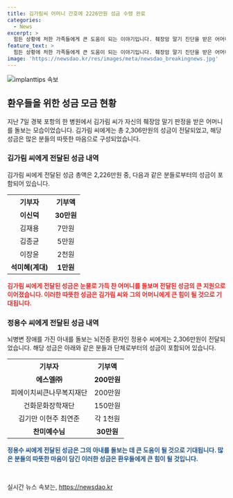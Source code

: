 ```yaml
---
title: 김가림씨 어머니 간호에 2226만원 성금 수령 완료
categories:
  - News
excerpt: >
  힘든 상황에 처한 가족들에게 큰 도움이 되는 이야기입니다. 췌장암 말기 진단을 받은 어머니를 돌보는 김가림에게 2,306만원, 뇌병변 장애를 가진 아내를 간호하는 정용수에게 2,306만원이 성금으로 전달되었습니다. 각각의 기부자들은 마음을 모아 이웃을 돕고자 했으며, 모든 기부자들에게 깊은 감사를 전합니다. 이야기를 통해 사랑과 성금이 모이는 따뜻한 모습을 엿볼 수 있습니다.
feature_text: >
  힘든 상황에 처한 가족들에게 큰 도움이 되는 이야기입니다. 췌장암 말기 진단을 받은 어머니를 돌보는 김가림에게 2,306만원, 뇌병변 장애를 가진 아내를 간호하는 정용수에게 2,306만원이 성금으로 전달되었습니다. 각각의 기부자들은 마음을 모아 이웃을 돕고자 했으며, 모든 기부자들에게 깊은 감사를 전합니다. 이야기를 통해 사랑과 성금이 모이는 따뜻한 모습을 엿볼 수 있습니다.
image: 'https://newsdao.kr/res/images/meta/newsdao_breakingnews.jpg'
---
```


<p><img src="https://newsdao.kr/res/images/meta/newsdao_breakingnews.jpg" alt="implanttips 속보" /></p>

<h2 data-ke-size="size26">환우들을 위한 성금 모금 현황</h2>

<p>지난 7일 경북 포항의 한 병원에서 김가림 씨가 자신의 췌장암 말기 판정을 받은 어머니를 돌보는 모습이었습니다. 김가림 씨에게는 총 2,306만원의 성금이 전달되었고, 해당 성금은 많은 분들의 따뜻한 마음으로 구성되었습니다.</p>

<h3>김가림 씨에게 전달된 성금 내역</h3>

<p>김가림 씨에게 전달된 성금 총액은 2,226만원 중, 다음과 같은 분들로부터의 성금이 포함되어 있습니다.</p>

<table>
  <tr>
    <th>기부자</th>
    <th>기부액</th>
  </tr>
  <tr>
    <td style="text-align: center; height: 17px;"><b>이신덕</b></td>
    <td style="text-align: center; height: 17px;"><b>30만원</b></td>
  </tr>
  <tr>
    <td style="text-align: center; height: 17px;">김재용</td>
    <td style="text-align: center; height: 17px;">7만원</td>
  </tr>
  <tr>
    <td style="text-align: center; height: 17px;">김종균</td>
    <td style="text-align: center; height: 17px;">5만원</td>
  </tr>
  <!-- 중략 -->
  <tr>
    <td style="text-align: center; height: 17px;">이장윤</td>
    <td style="text-align: center; height: 17px;">2천원</td>
  </tr>
  <tr>
    <td style="text-align: center; height: 17px;"><b>석미혜(계대)</b></td>
    <td style="text-align: center; height: 17px;"><b>1만원</b></td>
  </tr>
</table>

<p><b><span style="color: #ee2323;">김가림 씨에게 전달된 성금은 눈물로 가득 찬 어머니를 돌보며 전달된 성금의 큰 지원으로 이어졌습니다. 이러한 따뜻한 성금은 김가림 씨와 그의 어머니에게 큰 힘이 될 것으로 기대됩니다.</span></b></p>

<h3>정용수 씨에게 전달된 성금 내역</h3>

<p>뇌병변 장애를 가진 아내를 돌보는 뇌전증 환자인 정용수 씨에게는 2,306만원이 전달되었습니다. 해당 성금은 아래와 같은 분들과 단체로부터의 성금이 포함되어 있습니다.</p>

<table>
  <tr>
    <th>기부자</th>
    <th>기부액</th>
  </tr>
  <tr>
    <td style="text-align: center; height: 17px;"><b>에스엘㈜</b></td>
    <td style="text-align: center; height: 17px;"><b>200만원</b></td>
  </tr>
  <tr>
    <td style="text-align: center; height: 17px;">피에이치씨큰나무복지재단</td>
    <td style="text-align: center; height: 17px;">200만원</td>
  </tr>
  <tr>
    <td style="text-align: center; height: 17px;">건화문화장학재단</td>
    <td style="text-align: center; height: 17px;">150만원</td>
  </tr>
  <!-- 중략 -->
  <tr>
    <td style="text-align: center; height: 17px;">김기만 이현주 최연준</td>
    <td style="text-align: center; height: 17px;">각 1천원</td>
  </tr>
  <tr>
    <td style="text-align: center; height: 17px;"><b>찬미예수님</b></td>
    <td style="text-align: center; height: 17px;"><b>30만원</b></td>
  </tr>
</table>

<p><b><span style="color: #1a5490;">정용수 씨에게 전달된 성금은 그의 아내를 돌보는 데 큰 도움이 될 것으로 기대됩니다. 많은 분들의 따뜻한 마음이 담긴 이러한 성금은 환우들에게 큰 힘이 될 것입니다.</span></b></p>

<p data-ke-size="size16">&nbsp;</p>
실시간 뉴스 속보는, <a href="https://newsdao.kr" rel="dofollow">https://newsdao.kr</a>


